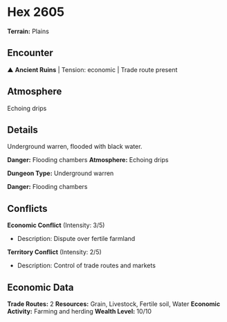 # Hex 2605

**Terrain:** Plains

## Encounter
▲ **Ancient Ruins** | Tension: economic | Trade route present

## Atmosphere
Echoing drips

## Details
Underground warren, flooded with black water.

**Danger:** Flooding chambers
**Atmosphere:** Echoing drips



**Dungeon Type:** Underground warren

**Danger:** Flooding chambers

## Conflicts
**Economic Conflict** (Intensity: 3/5)
- Description: Dispute over fertile farmland

**Territory Conflict** (Intensity: 2/5)
- Description: Control of trade routes and markets

## Economic Data
**Trade Routes:** 2
**Resources:** Grain, Livestock, Fertile soil, Water
**Economic Activity:** Farming and herding
**Wealth Level:** 10/10
